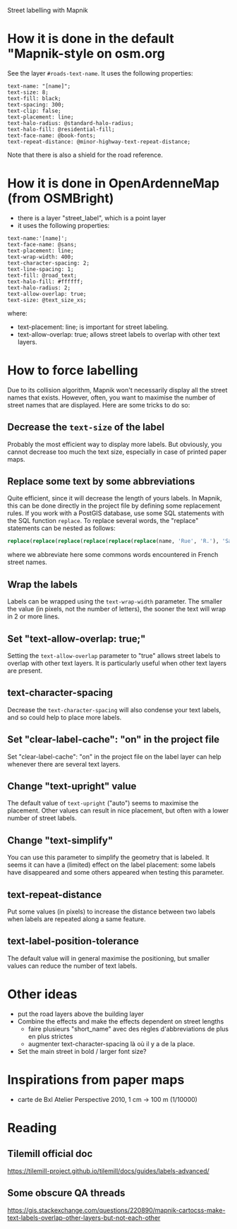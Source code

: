 Street labelling with Mapnik


# How it is done in the default "Mapnik-style on osm.org


See the layer `#roads-text-name`. It uses the following properties:

```
text-name: "[name]";
text-size: 8;
text-fill: black;
text-spacing: 300;
text-clip: false;
text-placement: line;
text-halo-radius: @standard-halo-radius;
text-halo-fill: @residential-fill;
text-face-name: @book-fonts;
text-repeat-distance: @minor-highway-text-repeat-distance;
```

Note that there is also a shield for the road reference.


# How it is done in OpenArdenneMap (from OSMBright)

* there is a layer "street_label", which is a point layer
* it uses the following properties:
```
text-name:'[name]';
text-face-name: @sans;
text-placement: line;
text-wrap-width: 400;
text-character-spacing: 2;
text-line-spacing: 1;
text-fill: @road_text;
text-halo-fill: #ffffff;
text-halo-radius: 2;
text-allow-overlap: true;
text-size: @text_size_xs;
```

where:
* text-placement: line; is important for street labeling.
* text-allow-overlap: true; allows street labels to overlap with other text layers.


# How to force labelling

Due to its collision algorithm, Mapnik won't necessarily display all the street names that exists. However, often, you want to maximise the number of street names that are displayed. Here are some tricks to do so:

## Decrease the `text-size` of the label

Probably the most efficient way to display more labels. But obviously, you cannot decrease too much the text size, especially in case of printed paper maps.

## Replace some text by some abbreviations

Quite efficient, since it will decrease the length of yours labels. In Mapnik, this can be done directly in the project file by defining some replacement rules. If you work with a PostGIS database, use some SQL statements with the SQL function `replace`. To replace several words, the "replace" statements can be nested as follows:

```sql
replace(replace(replace(replace(replace(replace(name, 'Rue', 'R.'), 'Saint', 'St'), 'Chemin', 'Ch.'), 'Place', 'Pl.'), 'Avenue', 'Av.'), 'Boulevard', 'Bd.') AS short_name
```

where we abbreviate here some commons words encountered in French street names.

## Wrap the labels

Labels can be wrapped using the `text-wrap-width` parameter. The smaller the value (in pixels, not the number of letters), the sooner the text will wrap in 2 or more lines.


## Set "text-allow-overlap: true;"

Setting the `text-allow-overlap` parameter to "true" allows street labels to overlap with other text layers. It is particularly useful when other text layers are present.

## text-character-spacing

Decrease the `text-character-spacing` will also condense your text labels, and so could help to place more labels.


## Set "clear-label-cache": "on" in the project file

Set "clear-label-cache": "on" in the project file on the label layer can help whenever there are several text layers.

## Change "text-upright" value

The default value of `text-upright` ("auto") seems to maximise the placement. Other values can result in nice placement, but often
with a lower number of street labels.

## Change "text-simplify"

You can use this parameter to simplify the geometry that is labeled. It seems it can have a (limited) effect on the label placement: some labels have disappeared and some others appeared when testing this parameter.

## text-repeat-distance

Put some values (in pixels) to increase the distance between two labels when labels are repeated along a same feature.

## text-label-position-tolerance

The default value will in general maximise the positioning, but smaller values can reduce the number of text labels.



# Other ideas

* put the road layers above the building layer
* Combine the effects and make the effects dependent on street lengths
   * faire plusieurs "short_name" avec des règles d'abbreviations de plus en plus strictes
   * augmenter text-character-spacing là où il y a de la place.
* Set the main street in bold / larger font size?

# Inspirations from paper maps

* carte de Bxl Atelier Perspective 2010, 1 cm -> 100 m (1/10000)



# Reading
## Tilemill official doc
https://tilemill-project.github.io/tilemill/docs/guides/labels-advanced/

## Some obscure QA threads
https://gis.stackexchange.com/questions/220890/mapnik-cartocss-make-text-labels-overlap-other-layers-but-not-each-other
